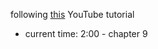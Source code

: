 following [this](https://www.youtube.com/watch?v=RVFAyFWO4go&list=WL&index=161) YouTube tutorial

- current time: 2:00 - chapter 9

